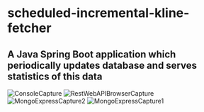# scheduled-incremental-kline-fetcher
## A Java Spring Boot application which periodically updates database and serves statistics of this data




![ConsoleCapture](https://user-images.githubusercontent.com/106110139/184238374-e73358e4-5c5c-46c0-ac1a-69f2dee4bd67.PNG)
![RestWebAPIBrowserCapture](https://user-images.githubusercontent.com/106110139/184238384-d1ef6f12-3545-41c2-8b90-353ce8728964.PNG)
![MongoExpressCapture2](https://user-images.githubusercontent.com/106110139/184238410-40676587-8763-478c-9942-b3bf5a7ab262.PNG)
![MongoExpressCapture1](https://user-images.githubusercontent.com/106110139/184238417-c9878039-42c2-4963-a42e-8dafe4db5591.PNG)
